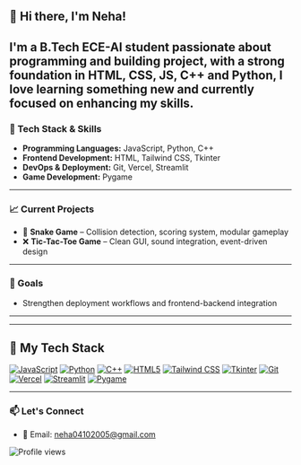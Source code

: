 ## 👋 Hi there, I'm Neha!

I'm a B.Tech ECE-AI student passionate about programming and building project, with a strong foundation in **HTML**, **CSS**, **JS**, **C++** and **Python**, I love learning something new and currently focused on enhancing my skills. 
---

### 🚀 Tech Stack & Skills
- **Programming Languages:** JavaScript, Python, C++
- **Frontend Development:** HTML, Tailwind CSS, Tkinter
- **DevOps & Deployment:** Git, Vercel, Streamlit
- **Game Development:** Pygame
---

### 📈 Current Projects
- 🐍 **Snake Game** – Collision detection, scoring system, modular gameplay
- ❌ **Tic-Tac-Toe Game** – Clean GUI, sound integration, event-driven design

---

### 🎯 Goals
- Strengthen deployment workflows and frontend-backend integration

---

---
## 🚀 My Tech Stack

[![JavaScript](https://img.shields.io/badge/JavaScript-F7DF1E?style=for-the-badge&logo=javascript&logoColor=black)](https://developer.mozilla.org/en-US/docs/Web/JavaScript)
[![Python](https://img.shields.io/badge/Python-3776AB?style=for-the-badge&logo=python&logoColor=yellow)](https://www.python.org/)
[![C++](https://img.shields.io/badge/C++-00599C?style=for-the-badge&logo=c%2B%2B&logoColor=white)](https://isocpp.org/)
[![HTML5](https://img.shields.io/badge/HTML5-E34F26?style=for-the-badge&logo=html5&logoColor=white)](https://developer.mozilla.org/en-US/docs/Web/HTML)
[![Tailwind CSS](https://img.shields.io/badge/TailwindCSS-38B2AC?style=for-the-badge&logo=tailwind-css&logoColor=white)](https://tailwindcss.com/)
[![Tkinter](https://img.shields.io/badge/Tkinter-FFB400?style=for-the-badge&logo=python&logoColor=white)](https://docs.python.org/3/library/tkinter.html)
[![Git](https://img.shields.io/badge/Git-F05032?style=for-the-badge&logo=git&logoColor=white)](https://git-scm.com/)
[![Vercel](https://img.shields.io/badge/Vercel-000000?style=for-the-badge&logo=vercel&logoColor=white)](https://vercel.com/)
[![Streamlit](https://img.shields.io/badge/Streamlit-FF4B4B?style=for-the-badge&logo=streamlit&logoColor=white)](https://streamlit.io/)
[![Pygame](https://img.shields.io/badge/Pygame-1E1E1E?style=for-the-badge&logo=python&logoColor=white)](https://www.pygame.org/)

---
### 📫 Let's Connect
- 📧 Email: neha04102005@gmail.com

![Profile views](https://komarev.com/ghpvc/?username=NehaAhen25&label=👀+Profile+Views&color=blueviolet&style=flat-square)




<!--
**NehaAhen25/NehaAhen25** is a ✨ _special_ ✨ repository because its `README.md` (this file) appears on your GitHub profile.

Here are some ideas to get you started:

- 🔭 I’m currently working on ...
- 🌱 I’m currently learning ...
- 👯 I’m looking to collaborate on ...
- 🤔 I’m looking for help with ...
- 💬 Ask me about ...
- 📫 How to reach me: ...
- 😄 Pronouns: ...
- ⚡ Fun fact: ...
-->

